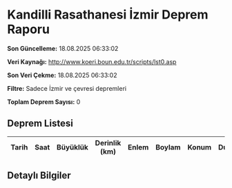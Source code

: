 # Kandilli Rasathanesi İzmir Deprem Raporu

**Son Güncelleme:** 18.08.2025 06:33:02

**Veri Kaynağı:** http://www.koeri.boun.edu.tr/scripts/lst0.asp

**Son Veri Çekme:** 18.08.2025 06:33:02

**Filtre:** Sadece İzmir ve çevresi depremleri

**Toplam Deprem Sayısı:** 0

## Deprem Listesi

| Tarih | Saat | Büyüklük | Derinlik (km) | Enlem | Boylam | Konum | Durum |
|-------|------|----------|---------------|-------|--------|-------|-------|

## Detaylı Bilgiler

